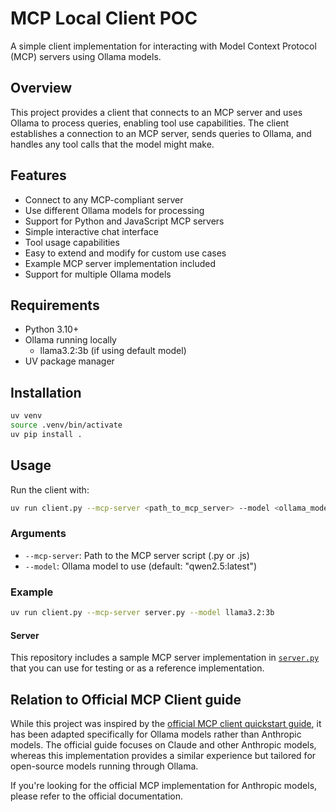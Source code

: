 # MCP Local Client POC

A simple client implementation for interacting with Model Context Protocol (MCP) servers using Ollama models.

## Overview

This project provides a client that connects to an MCP server and uses Ollama to process queries, enabling tool use capabilities. The client establishes a connection to an MCP server, sends queries to Ollama, and handles any tool calls that the model might make.

## Features

- Connect to any MCP-compliant server
- Use different Ollama models for processing
- Support for Python and JavaScript MCP servers
- Simple interactive chat interface
- Tool usage capabilities
- Easy to extend and modify for custom use cases
- Example MCP server implementation included
- Support for multiple Ollama models

## Requirements

- Python 3.10+
- Ollama running locally
  - llama3.2:3b (if using default model)
- UV package manager

## Installation

```bash
uv venv
source .venv/bin/activate
uv pip install .
```

## Usage

Run the client with:

```bash
uv run client.py --mcp-server <path_to_mcp_server> --model <ollama_model>
```

### Arguments

- `--mcp-server`: Path to the MCP server script (.py or .js)
- `--model`: Ollama model to use (default: "qwen2.5:latest")

### Example

```bash
uv run client.py --mcp-server server.py --model llama3.2:3b
```

#### Server

This repository includes a sample MCP server implementation in [`server.py`](./server.py) that you can use for testing or as a reference implementation.

## Relation to Official MCP Client guide

While this project was inspired by the [official MCP client quickstart guide](https://modelcontextprotocol.io/quickstart/client), it has been adapted specifically for Ollama models rather than Anthropic models. The official guide focuses on Claude and other Anthropic models, whereas this implementation provides a similar experience but tailored for open-source models running through Ollama.

If you're looking for the official MCP implementation for Anthropic models, please refer to the official documentation.
